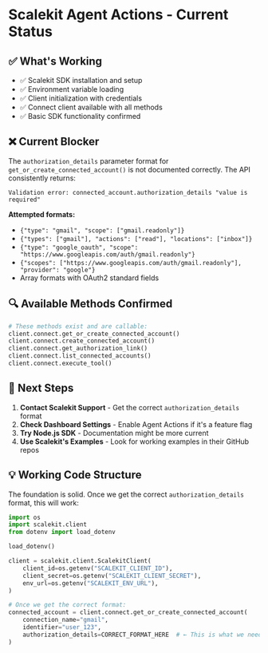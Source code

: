 # Scalekit Agent Actions - Current Status

## ✅ What's Working

- ✅ Scalekit SDK installation and setup
- ✅ Environment variable loading
- ✅ Client initialization with credentials
- ✅ Connect client available with all methods
- ✅ Basic SDK functionality confirmed

## ❌ Current Blocker

The `authorization_details` parameter format for `get_or_create_connected_account()` is not documented correctly. The API consistently returns:

```
Validation error: connected_account.authorization_details "value is required"
```

**Attempted formats:**
- `{"type": "gmail", "scope": ["gmail.readonly"]}`
- `{"types": ["gmail"], "actions": ["read"], "locations": ["inbox"]}`
- `{"type": "google_oauth", "scope": "https://www.googleapis.com/auth/gmail.readonly"}`
- `{"scopes": ["https://www.googleapis.com/auth/gmail.readonly"], "provider": "google"}`
- Array formats with OAuth2 standard fields

## 🔍 Available Methods Confirmed

```python
# These methods exist and are callable:
client.connect.get_or_create_connected_account()
client.connect.create_connected_account()
client.connect.get_authorization_link()
client.connect.list_connected_accounts()
client.connect.execute_tool()
```

## 🚀 Next Steps

1. **Contact Scalekit Support** - Get the correct `authorization_details` format
2. **Check Dashboard Settings** - Enable Agent Actions if it's a feature flag
3. **Try Node.js SDK** - Documentation might be more current
4. **Use Scalekit's Examples** - Look for working examples in their GitHub repos

## 💡 Working Code Structure

The foundation is solid. Once we get the correct `authorization_details` format, this will work:

```python
import os
import scalekit.client
from dotenv import load_dotenv

load_dotenv()

client = scalekit.client.ScalekitClient(
    client_id=os.getenv("SCALEKIT_CLIENT_ID"),
    client_secret=os.getenv("SCALEKIT_CLIENT_SECRET"),
    env_url=os.getenv("SCALEKIT_ENV_URL"),
)

# Once we get the correct format:
connected_account = client.connect.get_or_create_connected_account(
    connection_name="gmail",
    identifier="user_123",
    authorization_details=CORRECT_FORMAT_HERE  # ← This is what we need
)
```